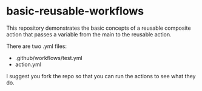 # basic-reusable-workflows

This repository demonstrates the basic concepts of a reusable composite action that passes a variable from the main to the reusable action.

There are two .yml files:

- .github/workflows/test.yml
- action.yml


I suggest you fork the repo so that you can run the actions to see what they do.